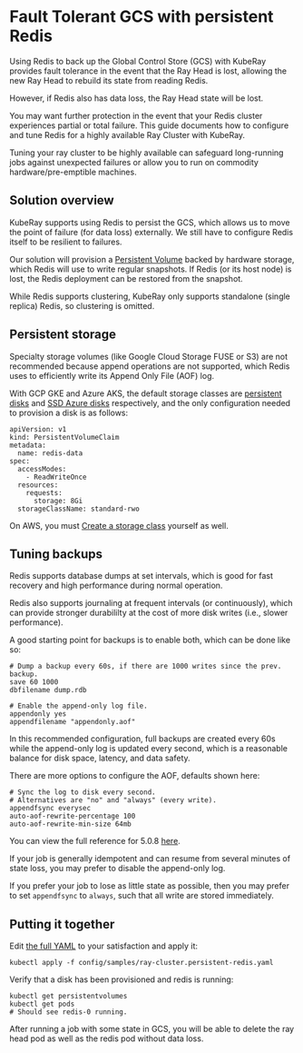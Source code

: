 # Fault Tolerant GCS with persistent Redis

Using Redis to back up the Global Control Store (GCS) with KubeRay provides
fault tolerance in the event that the Ray Head is lost, allowing the new Ray
Head to rebuild its state from reading Redis.

However, if Redis also has data loss, the Ray Head state will be lost.

You may want further protection in the event that your Redis cluster experiences
partial or total failure. This guide documents how to configure and tune Redis
for a highly available Ray Cluster with KubeRay.

Tuning your ray cluster to be highly available can safeguard long-running jobs
against unexpected failures or allow you to run on commodity
hardware/pre-emptible machines.

## Solution overview

KubeRay supports using Redis to persist the GCS, which allows us to move the
point of failure (for data loss) externally. We still have to configure Redis
itself to be resilient to failures.

Our solution will provision a [Persistent
Volume](https://kubernetes.io/docs/concepts/storage/persistent-volumes/) backed
by hardware storage, which Redis will use to write regular snapshots. If Redis
(or its host node) is lost, the Redis deployment can be restored from the
snapshot.

While Redis supports clustering, KubeRay only supports standalone (single
replica) Redis, so clustering is omitted.

## Persistent storage

Specialty storage volumes (like Google Cloud Storage FUSE or S3) are not
recommended because append operations are not supported, which Redis uses to
efficiently write its Append Only File (AOF) log.

With GCP GKE and Azure AKS, the default storage classes are [persistent
disks](https://cloud.google.com/kubernetes-engine/docs/concepts/persistent-volumes)
and [SSD Azure
disks](https://learn.microsoft.com/en-us/azure/aks/azure-csi-disk-storage-provision)
respectively, and the only configuration needed to provision a disk is as
follows:

```
apiVersion: v1
kind: PersistentVolumeClaim
metadata:
  name: redis-data
spec:
  accessModes:
    - ReadWriteOnce
  resources:
    requests:
      storage: 8Gi
  storageClassName: standard-rwo
```

On AWS, you must [Create a storage
class](https://docs.aws.amazon.com/eks/latest/userguide/create-storage-class.html)
yourself as well.

## Tuning backups

Redis supports database dumps at set intervals, which is good for fast recovery
and high performance during normal operation.

Redis also supports journaling at frequent intervals (or continuously), which
can provide stronger durabililty at the cost of more disk writes (i.e., slower
performance).

A good starting point for backups is to enable both, which can be done like so:

```
# Dump a backup every 60s, if there are 1000 writes since the prev. backup.
save 60 1000
dbfilename dump.rdb

# Enable the append-only log file.
appendonly yes
appendfilename "appendonly.aof"

```

In this recommended configuration, full backups are created every 60s while the
append-only log is updated every second, which is a reasonable balance for disk
space, latency, and data safety.

There are more options to configure the AOF, defaults shown here:

```
# Sync the log to disk every second.
# Alternatives are "no" and "always" (every write).
appendfsync everysec
auto-aof-rewrite-percentage 100
auto-aof-rewrite-min-size 64mb
```

You can view the full reference for 5.0.8
[here](https://raw.githubusercontent.com/redis/redis/refs/tags/5.0.8/redis.conf).


If your job is generally idempotent and can resume from several minutes of state
loss, you may prefer to disable the append-only log.

If you prefer your job to lose as little state as possible, then you may prefer
to set `appendfsync` to `always`, such that all write are stored immediately.

## Putting it together

Edit [the full YAML](../../config/samples/ray-cluster.persistent-redis.yaml) to
your satisfaction and apply it:

```
kubectl apply -f config/samples/ray-cluster.persistent-redis.yaml
```

Verify that a disk has been provisioned and redis is running:

```
kubectl get persistentvolumes
kubectl get pods
# Should see redis-0 running.
```

After running a job with some state in GCS, you will be able to delete the ray
head pod as well as the redis pod without data loss.
